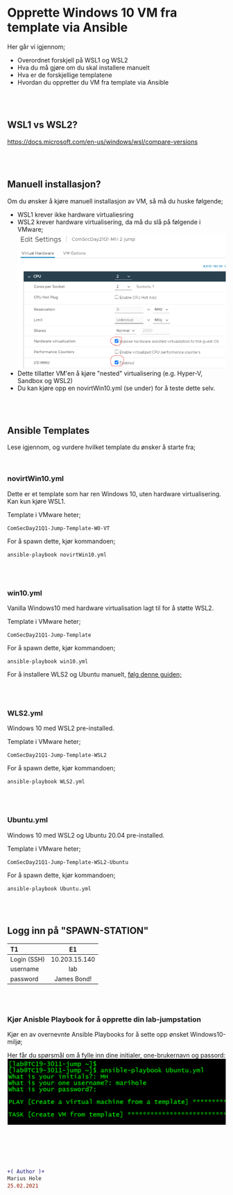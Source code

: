 # Opprette Windows 10 VM fra template via Ansible

Her går vi igjennom; 
- Overordnet forskjell på WSL1 og WSL2
- Hva du må gjøre om du skal installere manuelt
- Hva er de forskjellige templatene
- Hvordan du oppretter du VM fra template via Ansible

<br><br>

## WSL1 vs WSL2?

https://docs.microsoft.com/en-us/windows/wsl/compare-versions 

<br><br>

## Manuell installasjon?

Om du ønsker å kjøre manuell installasjon av VM, så må du huske følgende;
 - WSL1 krever ikke hardware virtualiesring
 - WSL2 krever hardware virtualisering, da må du slå på følgende i VMware;
![Spawn](/04-Marius/00-files/vm-iommu.png "Spawn")
- Dette tillatter VM'en å kjøre "nested" virtualisering (e.g. Hyper-V, Sandbox og WSL2) 
- Du kan kjøre opp en novirtWin10.yml (se under) for å teste dette selv.

<br><br>

## Ansible Templates

Lese igjennom, og vurdere hvilket template du ønsker å starte fra;

<br>

### novirtWin10.yml
Dette er et template som har ren Windows 10, uten hardware virtualisering. Kan kun kjøre WSL1.

Template i VMware heter;
```
ComSecDay21Q1-Jump-Template-WO-VT
```

For å spawn dette, kjør kommandoen;
```
ansible-playbook novirtWin10.yml
```

<br><br>

### win10.yml  
Vanilla Windows10 med hardware virtualisation lagt til for å støtte WSL2.

Template i VMware heter;
```
ComSecDay21Q1-Jump-Template
```

For å spawn dette, kjør kommandoen;
```
ansible-playbook win10.yml
```

For å installere WLS2 og Ubuntu manuelt, [følg denne guiden;](d-win10-wsl2.md)

<br><br>

### WLS2.yml  
Windows 10 med WSL2 pre-installed.  

Template i VMware heter;
```
ComSecDay21Q1-Jump-Template-WSL2
```

For å spawn dette, kjør kommandoen;
```
ansible-playbook WLS2.yml
```

<br><br>

### Ubuntu.yml  
Windows 10 med WSL2 og Ubuntu 20.04 pre-installed.  

Template i VMware heter;
```
ComSecDay21Q1-Jump-Template-WSL2-Ubuntu 
```

For å spawn dette, kjør kommandoen;
```
ansible-playbook Ubuntu.yml  
```

<br><br>

## Logg inn på "SPAWN-STATION"

|T1|E1| 
| :------------- | :----------: |
|Login (SSH)|10.203.15.140|  
|username|lab|  
|password|James Bond!|  

<br><br>

### Kjør Anisble Playbook for å opprette din lab-jumpstation

Kjør en av overnevnte Ansible Playbooks for å sette opp ønsket Windows10-miljø;

Her får du spørsmål om å fylle inn dine initialer, one-brukernavn og passord:
![Spawn](/04-Marius/00-files/ansible-playbook.png "Spawn")

<br><br><br><br>

```diff
+( Author )+
Marius Hole  
25.02.2021
```